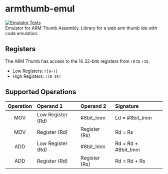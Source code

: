 # armthumb-emul
[![Emulator Tests](https://github.com/FreddyJS/armthumb-emul/actions/workflows/tests.yml/badge.svg)](https://github.com/FreddyJS/armthumb-emul/actions/workflows/tests.yml)  
Emulator for ARM Thumb Assembly. Library for a web arm thumb ide with code emulation.

## Registers
The ARM Thumb has access to the 16 32-bits registers from `r0` to `r15`.  
* Low Registers: `r[0-7]`  
* High Registers: `r[8-15]`  

## Supported Operations
Operation | Operand 1 | Operand 2 | Signature 
|  :---:  |   :---    |   :---    |  :---   |
MOV | Low Register (Rd) | #8bit_Imm | Ld = #8bit_Imm
MOV | Register (Rd) | Register (Rs) | Rd = Rs |
ADD | Low Register (Rd) | #8bit_Imm | Rd = Rd + #8bit_Imm
ADD | Register (Rd) | Register (Rs) | Rd = Rd + Rs
